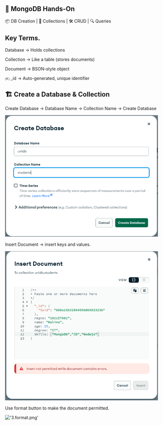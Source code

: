 ## 🍃 MongoDB Hands-On

📦 DB Creation | 📁 Collections | 🛠️ CRUD | 🔍 Queries

## Key Terms.

Database → Holds collections

Collection → Like a table (stores documents)

Document → BSON-style object

🄚 _id →  Auto-generated, unique identifier

## 🏗️ Create a Database & Collection

Create Database -> Database Name -> Collection Name -> Create Database

!['1.createDB.png'](./Images/1.createDB.png)

Insert Document -> insert keys and values. 

!['2.insert.png'](./Images/2.insert.png)

Use format button to make the document permitted.

!['3.format.png'](./Images/3.format.png)




